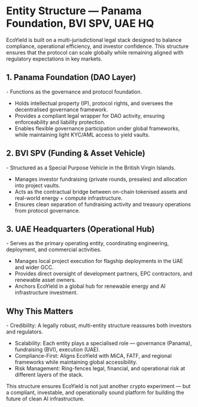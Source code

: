 # Entity Structure — Panama Foundation, BVI SPV, UAE HQ

EcoYield is built on a multi-jurisdictional legal stack designed to
balance compliance, operational efficiency, and investor confidence.
This structure ensures that the protocol can scale globally while
remaining aligned with regulatory expectations in key markets.

## 1. Panama Foundation (DAO Layer)

\- Functions as the governance and protocol foundation.  
- Holds intellectual property (IP), protocol rights, and oversees the
decentralised governance framework.  
- Provides a compliant legal wrapper for DAO activity, ensuring
enforceability and liability protection.  
- Enables flexible governance participation under global frameworks,
while maintaining light KYC/AML access to yield vaults.

## 2. BVI SPV (Funding & Asset Vehicle)

\- Structured as a Special Purpose Vehicle in the British Virgin
Islands.  
- Manages investor fundraising (private rounds, presales) and allocation
into project vaults.  
- Acts as the contractual bridge between on-chain tokenised assets and
real-world energy + compute infrastructure.  
- Ensures clean separation of fundraising activity and treasury
operations from protocol governance.

## 3. UAE Headquarters (Operational Hub)

\- Serves as the primary operating entity, coordinating engineering,
deployment, and commercial activities.  
- Manages local project execution for flagship deployments in the UAE
and wider GCC.  
- Provides direct oversight of development partners, EPC contractors,
and renewable asset owners.  
- Anchors EcoYield in a global hub for renewable energy and AI
infrastructure investment.

## Why This Matters

\- Credibility: A legally robust, multi-entity structure reassures both
investors and regulators.  
- Scalability: Each entity plays a specialised role — governance
(Panama), fundraising (BVI), execution (UAE).  
- Compliance-First: Aligns EcoYield with MiCA, FATF, and regional
frameworks while maintaining global accessibility.  
- Risk Management: Ring-fences legal, financial, and operational risk at
different layers of the stack.

This structure ensures EcoYield is not just another crypto experiment —
but a compliant, investable, and operationally sound platform for
building the future of clean AI infrastructure.
